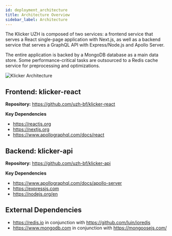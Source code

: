 ```yaml
---
id: deployment_architecture
title: Architecture Overview
sidebar_label: Architecture
---
```


The Klicker UZH is composed of two services: a frontend service that serves a React single-page application with Next.js, as well as a backend service that serves a GraphQL API with Express/Node.js and Apollo Server.

The entire application is backed by a MongoDB database as a main data store. Some performance-critical tasks are outsourced to a Redis cache service for preprocessing and optimizations.

![Klicker Architecture](../assets/klicker_architecture.png "Klicker Architecture")

## Frontend: klicker-react

**Repository:** https://github.com/uzh-bf/klicker-react

**Key Dependencies**

- https://reactjs.org
- https://nextjs.org
- https://www.apollographql.com/docs/react

## Backend: klicker-api

**Repository:** https://github.com/uzh-bf/klicker-api

**Key Dependencies**

- https://www.apollographql.com/docs/apollo-server
- https://expressjs.com
- https://nodejs.org/en

## External Dependencies

- https://redis.io in conjunction with https://github.com/luin/ioredis
- https://www.mongodb.com in conjunction with https://mongoosejs.com/
